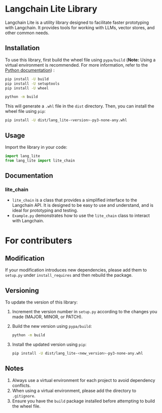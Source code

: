 # Langchain Lite Library

Langchain Lite is a utility library designed to facilitate faster prototyping with Langchain. It provides tools for working with LLMs, vector stores, and other common needs.

## Installation

To use this library, first build the wheel file using `pypa/build` (**Note:** Using a virtual environment is recommended. For more information, refer to the [Python documentation](https://docs.python.org/3/library/venv.html)) :

```sh
pip install -U build
pip install -U setuptools
pip install -U wheel
```
```sh
python -m build
```

This will generate a `.whl` file in the `dist` directory. Then, you can install the wheel file using `pip`:

```sh
pip install -U dist/lang_lite-<version>-py3-none-any.whl
```

## Usage

Import the library in your code:

```py
import lang_lite
from lang_lite import lite_chain
```

## Documentation
### lite_chain
- `lite_chain` is a class that provides a simplified interface to the Langchain API. It is designed to be easy to use and understand, and is ideal for prototyping and testing.
- `Example.py` demonstrates how to use the `lite_chain` class to interact with Langchain.

# For contributers

## Modification

If your modification introduces new dependencies, please add them to `setup.py` under `install_requires` and then rebuild the package.

## Versioning

To update the version of this library:

1. Increment the version number in `setup.py` according to the changes you made (MAJOR, MINOR, or PATCH).
2. Build the new version using `pypa/build`:

    ```sh
    python -m build
    ```

3. Install the updated version using `pip`:

    ```sh
    pip install -U dist/lang_lite-<new_version>-py3-none-any.whl
    ```

## Notes

1. Always use a virtual environment for each project to avoid dependency conflicts.
2. When using a virtual environment, please add the directory to `.gitignore`.
3. Ensure you have the `build` package installed before attempting to build the wheel file.